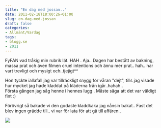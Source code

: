 ```yaml
---
title: "En dag med jossan.."
date: 2011-02-18T18:00:26+01:00
slug: en-dag-med-jossan
draft: false
categories:
- Allmänt/Vardag
tags:
- blogg.se
- 2011
---
```

FyFAN vad tråkig min rubrik lät. HAH . Aja.. Dagen har bestått av bakning, massa prat och även filmen cruel intentions och ännu mer prat.. hah.. har vart trevligt och mysigt och..tjejigt^^  
  
Hon tyckte iallafall jag var tillräckligt snygg för våran "dejt", tills jag visade hur mycket jag hade kladdat på kläderna från igår..hahah..  
Första gången jag såg henne i hennes lugg . Måste säga att det var väldigt fint :)  
  
Förövrigt så bakade vi den godaste kladdkaka jag nånsin bakat.. Fast det blev ingen grädde till.. vi var för lata för att gå till affären..  
  
![](/assets/images/blogg.se/dsc01488_133289652.jpg)